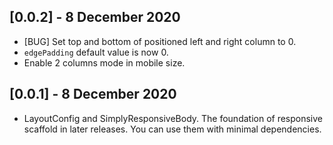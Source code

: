 ## [0.0.2] - 8 December 2020

* [BUG] Set top and bottom of positioned left and right column to 0.
* `edgePadding` default value is now 0.
* Enable 2 columns mode in mobile size.

## [0.0.1] - 8 December 2020

* LayoutConfig and SimplyResponsiveBody. The foundation of responsive scaffold in later releases. You can use them with minimal dependencies.
